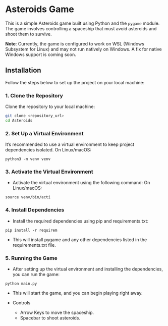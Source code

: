 # Asteroids Game

This is a simple Asteroids game built using Python and the `pygame` module. The game involves controlling a spaceship that must avoid asteroids and shoot them to survive.

**Note**: Currently, the game is configured to work on WSL (Windows Subsystem for Linux) and may not run natively on Windows. A fix for native Windows support is coming soon.

## Installation

Follow the steps below to set up the project on your local machine:

### 1. Clone the Repository

Clone the repository to your local machine:

```bash
git clone <repository_url>
cd Asteroids
```

### 2. Set Up a Virtual Environment

It’s recommended to use a virtual environment to keep project dependencies isolated.
On Linux/macOS:

```
python3 -m venv venv
```

### 3. Activate the Virtual Environment

- Activate the virtual environment using the following command:
  On Linux/macOS:

```
source venv/bin/acti
```

### 4. Install Dependencies

- Install the required dependencies using pip and requirements.txt:

```
pip install -r requirem
```

- This will install pygame and any other dependencies listed in the requirements.txt file.

### 5. Running the Game

- After setting up the virtual environment and installing the dependencies, you can run the game:

```
python main.py
```

- This will start the game, and you can begin playing right away.

- Controls
  - Arrow Keys to move the spaceship.
  - Spacebar to shoot asteroids.


